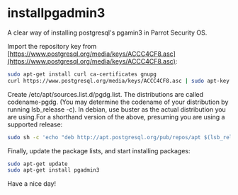 # installpgadmin3
A clear way of installing postgresql's pgamin3 in Parrot Security OS.

Import the repository key from [https://www.postgresql.org/media/keys/ACCC4CF8.asc](https://www.postgresql.org/media/keys/ACCC4CF8.asc):

```bash
sudo apt-get install curl ca-certificates gnupg
curl https://www.postgresql.org/media/keys/ACCC4CF8.asc | sudo apt-key add -
```

Create /etc/apt/sources.list.d/pgdg.list. The distributions are called codename-pgdg. (You may determine the codename of your distribution by running lsb_release -c). In debian, use buster as the actual distribution you are using.For a shorthand version of the above, presuming you are using a supported release:
```bash 
sudo sh -c 'echo "deb http://apt.postgresql.org/pub/repos/apt $(lsb_release -cs)-pgdg main" > /etc/apt/sources.list.d/pgdg.list'
```

Finally, update the package lists, and start installing packages:

```bash
sudo apt-get update
sudo apt-get install pgadmin3
```

Have a nice day!
